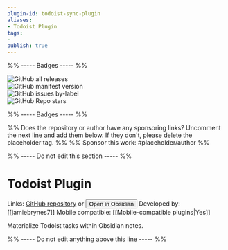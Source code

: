 ```yaml
---
plugin-id: todoist-sync-plugin
aliases:
- Todoist Plugin
tags: 
- 
publish: true
---
```


%% ----- Badges ----- %%

![GitHub all releases](https://img.shields.io/github/downloads/jamiebrynes7/obsidian-todoist-plugin/total?color=573E7A&logo=github&style=for-the-badge)   
![GitHub manifest version](https://img.shields.io/github/manifest-json/v/jamiebrynes7/obsidian-todoist-plugin?color=573E7A&logo=github&style=for-the-badge)   
![GitHub issues by-label](https://img.shields.io/github/issues/jamiebrynes7/obsidian-todoist-plugin/help%20wanted?color=573E7A&logo=github&style=for-the-badge)   
![GitHub Repo stars](https://img.shields.io/github/stars/jamiebrynes7/obsidian-todoist-plugin?color=573E7A&logo=github&style=for-the-badge)

%% ----- Badges ----- %%

%% Does the repository or author have any sponsoring links? Uncomment the next line and add them below. If they don't, please delete the placeholder tag. %%
%% Sponsor this work: #placeholder/author %%

%% ----- Do not edit this section ----- %%

# Todoist Plugin

Links: [GitHub repository](https://github.com/jamiebrynes7/obsidian-todoist-plugin) or [<button id=HH>Open in Obsidian</button>](obsidian://goto-plugin?id=todoist-sync-plugin)
Developed by: [[jamiebrynes7]]
Mobile compatible: [[Mobile-compatible plugins|Yes]]

Materialize Todoist tasks within Obsidian notes.

%% ----- Do not edit anything above this line ----- %% 
